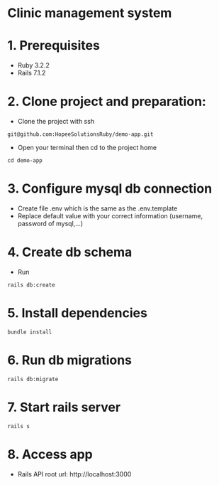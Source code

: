 # Clinic management system

# 1. Prerequisites
- Ruby 3.2.2
- Rails 7.1.2

# 2. Clone project and preparation:
- Clone the project with ssh
```
git@github.com:HopeeSolutionsRuby/demo-app.git
```
- Open your terminal then cd to the project home
```
cd demo-app
```

# 3. Configure mysql db connection
- Create file .env which is the same as the .env.template
- Replace default value with your correct information (username, password of mysql,...)

# 4. Create db schema
- Run
```
rails db:create
```

# 5. Install dependencies
```
bundle install
```

# 6. Run db migrations
```
rails db:migrate
```

# 7. Start rails server
```
rails s
```

# 8. Access app
- Rails API root url: http://localhost:3000
